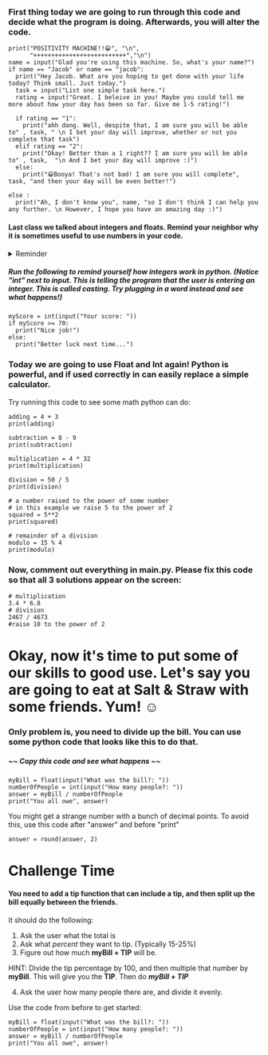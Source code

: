 ### First thing today we are going to run through this code and decide what the program is doing. Afterwards, you will alter the code. 

```
print("POSITIVITY MACHINE!!😁", "\n",
      "++++++++++++++++++++++++++","\n")
name = input("Glad you're using this machine. So, what's your name?")
if name == "Jacob" or name == "jacob":
  print("Hey Jacob. What are you hoping to get done with your life today? Think small. Just today.")
  task = input("List one simple task here.")
  rating = input("Great. I beleive in you! Maybe you could tell me more about how your day has been so far. Give me 1-5 rating!")

  if rating == "1":
    print("ahh dang. Well, despite that, I am sure you will be able to" , task, " \n I bet your day will improve, whether or not you complete that task")
  elif rating == "2":
    print("Okay! Better than a 1 right?? I am sure you will be able to" , task,  "\n And I bet your day will improve :)")
  else:
    print("😁Booya! That's not bad! I am sure you will complete", task, "and then your day will be even better!")

else :
  print("Ah, I don't know you", name, "so I don't think I can help you any further. \n However, I hope you have an amazing day :)")
```
#### Last class we talked about integers and floats. Remind your neighbor why it is sometimes useful to use numbers in your code. 

<details>
<summary>Reminder </summary>
<br>
  Numbers can be useful when we want to compare values. For instance, if I want to find out if someone scored less that 70% on the test, I would need to use an integer. Ex. (56 <= 70) 
  
</details>

##### Run the following to remind yourself how integers work in python. (Notice "int" next to input. This is telling the program that the user is entering an integer. This is called *casting.* Try plugging in a word instead and see what happens!)  

```
myScore = int(input("Your score: "))
if myScore >= 70:
  print("Nice job!")
else:
  print("Better luck next time...")
```


### Today we are going to use Float and Int again! Python is powerful, and if used correctly in can easily replace a simple calculator. 

Try running this code to see some math python can do: 
```
adding = 4 + 3
print(adding)

subtraction = 8 - 9
print(subtraction)

multiplication = 4 * 32
print(multiplication)

division = 50 / 5
print(division)

# a number raised to the power of some number
# in this example we raise 5 to the power of 2
squared = 5**2
print(squared)

# remainder of a division
modulo = 15 % 4
print(modulo)
```

### Now, comment out everything in main.py. Please fix this code so that all 3 solutions appear on the screen:
```
# multiplication
3.4 * 6.8
# division
2467 / 4673
#raise 10 to the power of 2
```
# Okay, now it's time to put some of our skills to good use. Let's say you are going to eat at Salt & Straw with some friends. Yum! ☺️
### Only problem is, you need to divide up the bill. You can use some python code that looks like this to do that. 
##### ~~ Copy this code and see what happens ~~

```
myBill = float(input("What was the bill?: "))
numberOfPeople = int(input("How many people?: "))
answer = myBill / numberOfPeople
print("You all owe", answer)
```
You might get a strange number with a bunch of decimal points. To avoid this, use this code after "answer" and before "print" 
```
answer = round(answer, 2)
```
# Challenge Time

#### You need to add a tip function that can include a tip, and then split up the bill equally between the friends. 

It should do the following: 
1. Ask the user what the total is
2. Ask what *percent* they want to tip. (Typically 15-25%)
3. Figure out how much **myBill + TIP** will be.


HINT:  Divide the tip percentage by 100, and then multiple that number by **myBill**. This will give you       the **TIP**. Then do ***myBill + TIP*** 

4. Ask the user how many people there are, and divide it evenly.

Use the code from before to get started: 

```
myBill = float(input("What was the bill?: "))
numberOfPeople = int(input("How many people?: "))
answer = myBill / numberOfPeople
print("You all owe", answer)
```







